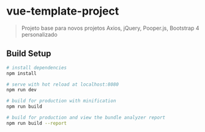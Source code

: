 # vue-template-project

> Projeto base para novos projetos
Axios, jQuery, Pooper.js, Bootstrap 4 personalizado

## Build Setup

``` bash
# install dependencies
npm install

# serve with hot reload at localhost:8080
npm run dev

# build for production with minification
npm run build

# build for production and view the bundle analyzer report
npm run build --report
```
